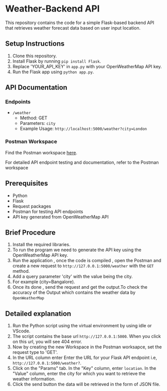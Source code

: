 # Weather-Backend API

This repository contains the code for a simple Flask-based backend API that retrieves weather forecast data based on user input location.

## Setup Instructions

1. Clone this repository.
2. Install Flask by running `pip install Flask`.
3. Replace 'YOUR_API_KEY' in `app.py` with your OpenWeatherMap API key.
4. Run the Flask app using `python app.py`.

## API Documentation

### Endpoints

- `/weather`
    - Method: GET
    - Parameters: `city`
    - Example Usage: `http://localhost:5000/weather?city=London`

### Postman Workspace
Find the Postman workspace [here](https://web.postman.co/workspace/bfa9bed4-5d5f-4c60-88ef-d600590350cf/documentation/31416772-70e29ce5-5da8-4801-8f2c-1299b7569a35).

For detailed API endpoint testing and documentation, refer to the Postman workspace

## Prerequisites
* Python
* Flask
* Request packages
* Postman for testing API endpoints
* API key generated from OpenWeatherMap API

## Brief Procedure
1. Install the required libraries.
2. To run the program we need to generate the API key using the OpenWeatherMap API key.
3. Run the application , once the code is compiled , open the Postman and create a new request to  `http://127.0.0.1:5000/weather` with the `GET` method.
4. Add a query parameter 'city' with the value being the city.
5. For example (city=Bangalore).
6. Once its done , send the request and get the output.To check the accuracy of the Output which contains the weather data by `OpenWeatherMap`

## Detailed explanation
1. Run the Python script using the virtual environment by using idle or VScode.
2. The script contains the base url `http://127.0.0.1:5000`. When you click on this url, you will see 404 error.
3. Now by creating the new Workspace in the Postman worksapce, set the request type to 'GET'.
4. In the URL column enter Enter the URL for your Flask API endpoint i.e, `http://127.0.0.1:5000/weather?`.
5. Click on the "Params" tab. In the "Key" column, enter `location`. In the "Value" column, enter the city for which you want to retrieve the weather information.
6. Click the send button the data will be retrieved in the form of JSON file.

